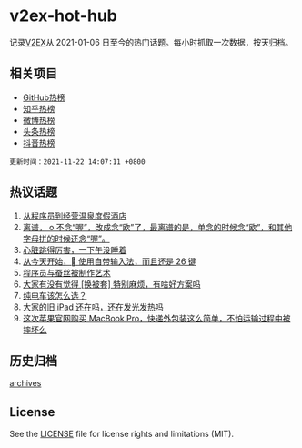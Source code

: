 # v2ex-hot-hub

 记录[V2EX](https://www.v2ex.com/)从 2021-01-06 日至今的热门话题。每小时抓取一次数据，按天[归档](archives)。
 
 ## 相关项目

- [GitHub热榜](https://github.com/snaildev/github-hot-hub)
- [知乎热榜](https://github.com/snaildev/zhihu-hot-hub)
- [微博热榜](https://github.com/snaildev/weibo-hot-hub)
- [头条热榜](https://github.com/snaildev/toutiao-hot-hub)
- [抖音热榜](https://github.com/snaildev/douyin-hot-hub)


 `更新时间：2021-11-22 14:07:11 +0800`

## 热议话题

1. [从程序员到经营温泉度假酒店](https://www.v2ex.com/t/817022)
1. [离谱， o 不念“喔”，改成念“欧”了，最离谱的是，单念的时候念“欧”，和其他字母拼的时候还念“喔”。](https://www.v2ex.com/t/816955)
1. [心脏跳得厉害，一下午没睡着](https://www.v2ex.com/t/816944)
1. [从今天开始， 使用自带输入法，而且还是 26 键](https://www.v2ex.com/t/817021)
1. [程序员与蚕丝被制作艺术](https://www.v2ex.com/t/816946)
1. [大家有没有觉得 [换被套] 特别麻烦，有啥好方案吗](https://www.v2ex.com/t/816993)
1. [纯电车该怎么选？](https://www.v2ex.com/t/817033)
1. [大家的旧 iPad 还在吗，还在发光发热吗](https://www.v2ex.com/t/816978)
1. [这次苹果官网购买 MacBook Pro，快递外包装这么简单，不怕运输过程中被摔坏么](https://www.v2ex.com/t/816933)

## 历史归档

[archives](archives)

## License

See the [LICENSE](LICENSE) file for license rights and limitations (MIT).

